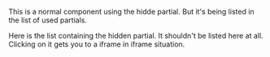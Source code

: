 This is a normal component using the hidde partial.
But it's being listed in the list of used partials. 

Here is the list containing the hidden partial. It shouldn't be listed here at all.
Clicking on it gets you to a iframe in iframe situation.